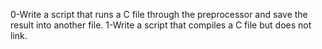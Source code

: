 0-Write a script that runs a C file through the preprocessor and save the result into another file.
1-Write a script that compiles a C file but does not link.
